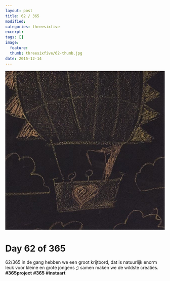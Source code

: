 ```yaml
---
layout: post
title: 62 / 365
modified:
categories: threesixfive
excerpt:
tags: []
image:
  feature: 
  thumb: threesixfive/62-thumb.jpg
date: 2015-12-14
---
```


![62](/images/threesixfive/62.jpg)

# Day 62 of 365

62/365 in de gang hebben we een groot krijtbord, dat is natuurlijk enorm leuk voor kleine en grote jongens ;) samen maken we de wildste creaties. **\#365project** **\#365** **\#instaart**
